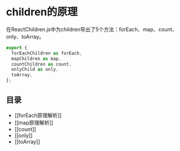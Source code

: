 # children的原理
在ReactChildren.js中为children导出了5个方法：forEach、map、count、only、toArray。
```js
export {
  forEachChildren as forEach,
  mapChildren as map,
  countChildren as count,
  onlyChild as only,
  toArray,
};
```
## 目录
- [[forEach原理解析]] 
- [[map原理解析]]
- [[count]]
- [[only]]
- [[toArray]]